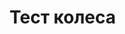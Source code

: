 <html lang='ru'>
<head>
  <meta charset='UTF-8'>
  <title>Тест колеса</title>
</head>
<body>
  <div id='main'>
    <h1>Тест колеса</h1>
</body>
</html>
